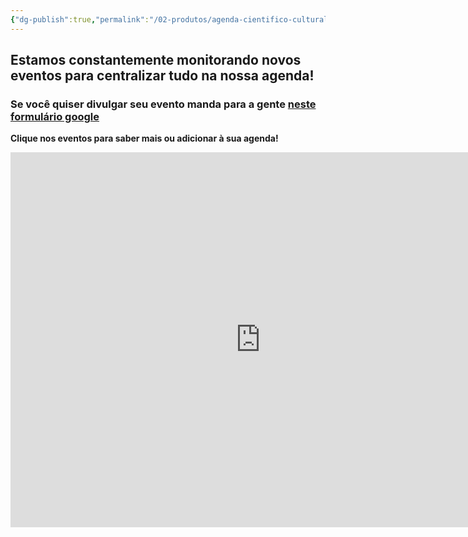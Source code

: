 ```yaml
---
{"dg-publish":true,"permalink":"/02-produtos/agenda-cientifico-cultural/","tags":["mdc"],"created":"2023-08-08T16:50:58.541-03:00","updated":"2023-08-23T14:53:00.974-03:00"}
---
```



## Estamos constantemente monitorando novos eventos para centralizar tudo na nossa agenda! 
### Se você quiser divulgar seu evento manda para a gente [neste formulário google](https://docs.google.com/forms/d/e/1FAIpQLSeNKZ_U6ywNNVByhaBzw8VaOIKK-uhwLv3Y4t4wipQguQr_7A/viewform)


**Clique nos eventos para saber mais ou adicionar à sua agenda!**
<iframe src="https://calendar.google.com/calendar/embed?src=df7ace29b2d09f0663adbbbbfccb5833c369ae3ffbc867d1dbab5c5fe699cc8f%40group.calendar.google.com&ctz=America%2FSao_Paulo" style="border: 0" width="800" height="600" frameborder="0" scrolling="no"></iframe>